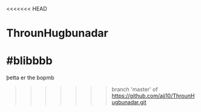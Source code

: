 <<<<<<< HEAD
# ThrounHugbunadar
#blibbbb
=======
þetta er the bopmb


>>>>>>> branch 'master' of https://github.com/ajj10/ThrounHugbunadar.git
